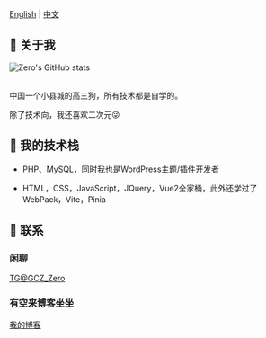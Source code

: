 <!--切换语言-->

[English](https://github.com/Groupguanfang)
|
[中文](https://github.com/Groupguanfang/groupguanfang/blob/main/zh_cn.md)

## 🌈 关于我
![Zero's GitHub stats](https://github-readme-stats.vercel.app/api?username=Groupguanfang&show_icons=true&theme=radical)  
<br>

中国一个小县城的高三狗，所有技术都是自学的。

除了技术向，我还喜欢二次元😜

## 📲 我的技术栈

* PHP、MySQL，同时我也是WordPress主题/插件开发者

* HTML，CSS，JavaScript，JQuery，Vue2全家桶，此外还学过了WebPack，Vite，Pinia

## 📱 联系

### 闲聊

[TG@GCZ_Zero](http://t.me/GCZ_Zero)

### 有空来博客坐坐

[我的博客](https://blog.xhhzs.cn)